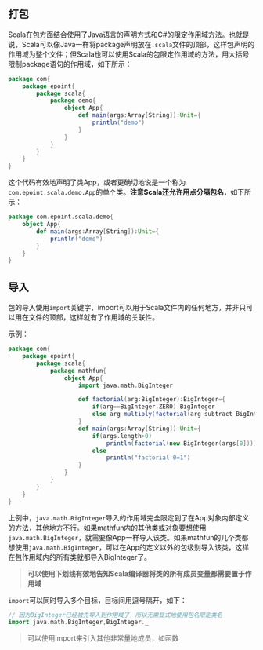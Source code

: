 ## 打包

Scala在包方面结合使用了Java语言的声明方式和C#的限定作用域方法。也就是说，Scala可以像Java一样将package声明放在`.scala`文件的顶部，这样包声明的作用域为整个文件；但Scala也可以使用Scala的包限定作用域的方法，用大括号限制package语句的作用域，如下所示：

```scala
package com{
    package epoint{
        package scala{
            package demo{
                object App{
                    def main(args:Array[String]):Unit={
                        println("demo")
                    }
                }
            }
        }
    }
}
```

这个代码有效地声明了类App，或者更确切地说是一个称为`com.epoint.scala.demo.App`的单个类。**注意Scala还允许用点分隔包名**，如下所示：

```scala
package com.epoint.scala.demo{
    object App{
        def main(args:Array[String]):Unit={
            println("demo")
        }
    }
}
```

## 导入

包的导入使用`import`关键字，import可以用于Scala文件内的任何地方，并非只可以用在文件的顶部，这样就有了作用域的关联性。

示例：

```scala
package com{
    package epoint{
        package scala{
            package mathfun{
                object App{
                    import java.math.BigInteger

                    def factorial(arg:BigInteger):BigInteger={
                        if(arg==BigInteger.ZERO) BigInteger
                        else arg multiply(factorial(arg subtract BigInteger.ONE))
                    }
                    def main(args:Array[String]):Unit={
                        if(args.length>0)
                            println(factorial(new BigInteger(args[0])))
                        else
                            println("factorial 0=1")
                    }
                }
            }
        }
    }
}
```

上例中，`java.math.BigInteger`导入的作用域完全限定到了在App对象内部定义的方法，其他地方不行。如果mathfun内的其他类或对象要想使用`java.math.BigInteger`，就需要像App一样导入该类。如果mathfun的几个类都想使用`java.math.BigInteger`，可以在App的定义以外的包级别导入该类，这样在包作用域内的所有类就都导入BigInteger了。

> **可以使用下划线有效地告知Scala编译器将类的所有成员变量都需要置于作用域**

`import`可以同时导入多个目标，目标间用逗号隔开，如下：

```scala
// 因为BigInteger已经被先导入到作用域了，所以无需显式地使用包名限定类名
import java.math.BigInteger,BigInteger._
```

> 可以使用import来引入其他非常量地成员，如函数